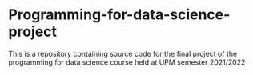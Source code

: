 # Programming-for-data-science-project
This is a repository containing source code for the final project of the programming for data science course held at UPM semester 2021/2022
